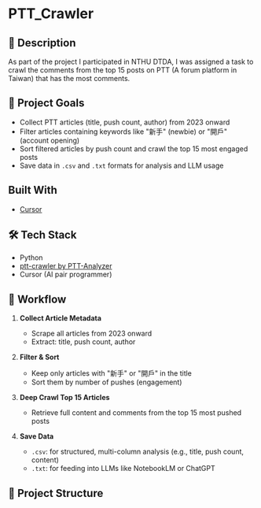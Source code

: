 # PTT_Crawler

## 📌 Description

As part of the project I participated in NTHU DTDA, I was assigned a task to crawl the comments from the top 15 posts on PTT (A forum platform in Taiwan) that has the most comments.

## 📌 Project Goals
- Collect PTT articles (title, push count, author) from 2023 onward
- Filter articles containing keywords like "新手" (newbie) or "開戶" (account opening)
- Sort filtered articles by push count and crawl the top 15 most engaged posts
- Save data in `.csv` and `.txt` formats for analysis and LLM usage

## Built With
- [Cursor](https://www.cursor.com/en)



## 🛠 Tech Stack
- Python
- [ptt-crawler by PTT-Analyzer](https://github.com/henryyang42/PTT-Analyzer)
- Cursor (AI pair programmer)

## 🧭 Workflow

1. **Collect Article Metadata**
    - Scrape all articles from 2023 onward
    - Extract: title, push count, author

2. **Filter & Sort**
    - Keep only articles with "新手" or "開戶" in the title
    - Sort them by number of pushes (engagement)

3. **Deep Crawl Top 15 Articles**
    - Retrieve full content and comments from the top 15 most pushed posts

4. **Save Data**
    - `.csv`: for structured, multi-column analysis (e.g., title, push count, content)
    - `.txt`: for feeding into LLMs like NotebookLM or ChatGPT

## 📂 Project Structure
